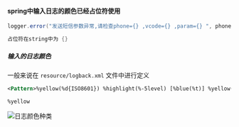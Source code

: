 #### spring中输入日志的颜色已经占位符使用

```java
logger.error("发送短信参数异常,请检查phone={} ,vcode={} ,param={} ", phone, vcode, param);

占位符在string中为 {}
```

##### 输入的日志颜色

一般来说在 `resource/logback.xml` 文件中进行定义

```xml
<Pattern>%yellow(%d{ISO8601}) %highlight(%-5level) [%blue(%t)] %yellow(%logger) : %msg%n%throwable</Pattern>

%yellow
```
![日志颜色种类](https://i.ibb.co/j6JMWLr/screenshot-logback-qos-ch-2021-01-23-15-33-10.png)